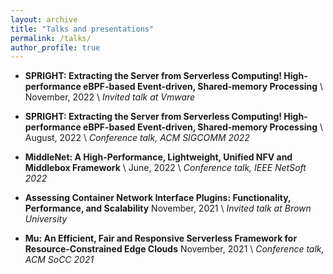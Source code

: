 ```yaml
---
layout: archive
title: "Talks and presentations"
permalink: /talks/
author_profile: true
---
```


<!-- {% include base_path %} -->

* **SPRIGHT: Extracting the Server from Serverless Computing! High-performance eBPF-based Event-driven, Shared-memory Processing** \\ 
    November, 2022 \\
    *Invited talk at Vmware*

* **SPRIGHT: Extracting the Server from Serverless Computing! High-performance eBPF-based Event-driven, Shared-memory Processing** \\ 
    August, 2022 \\
    *Conference talk, ACM SIGCOMM 2022*

* **MiddleNet: A High-Performance, Lightweight, Unified NFV and Middlebox Framework** \\
    June, 2022 \\
    *Conference talk, IEEE NetSoft 2022*

* **Assessing Container Network Interface Plugins: Functionality, Performance, and Scalability**
    November, 2021 \\
    *Invited talk at Brown University*

* **Mu: An Efficient, Fair and Responsive Serverless Framework for Resource-Constrained Edge Clouds**
    November, 2021 \\
    *Conference talk, ACM SoCC 2021*